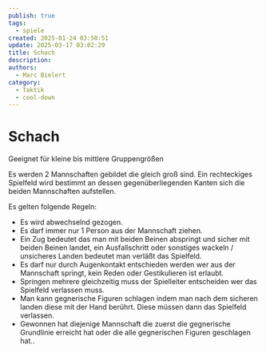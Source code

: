```yaml
---
publish: true
tags:
  - spiele
created: 2025-01-24 03:50:51
update: 2025-03-17 03:02:29
title: Schach
description: 
authors:
  - Marc Bielert
category:
  - Taktik
  - cool-down
---
```


# Schach

Geeignet für kleine bis mittlere Gruppengrößen

Es werden 2 Mannschaften gebildet die gleich groß sind.
Ein rechteckiges Spielfeld wird bestimmt an dessen gegenüberliegenden Kanten sich die beiden Mannschaften aufstellen.

Es gelten folgende Regeln:
* Es wird abwechselnd gezogen.
* Es darf immer nur 1 Person aus der Mannschaft ziehen.
* Ein Zug bedeutet das man mit beiden Beinen abspringt und sicher mit beiden Beinen landet, ein Ausfallschritt oder sonstiges wackeln / unsicheres Landen bedeutet man verläßt das Spielfeld.
* Es darf nur durch Augenkontakt entschieden werden wer aus der Mannschaft springt, kein Reden oder Gestikulieren ist erlaubt.
* Springen mehrere gleichzeitig muss der Spielleiter entscheiden wer das Spielfeld verlassen muss.
* Man kann gegnerische Figuren schlagen indem man nach dem sicheren landen diese mit der Hand berührt. Diese müssen dann das Spielfeld verlassen.
* Gewonnen hat diejenige Mannschaft die zuerst die gegnerische Grundlinie erreicht hat oder die alle gegnerischen Figuren geschlagen hat..
